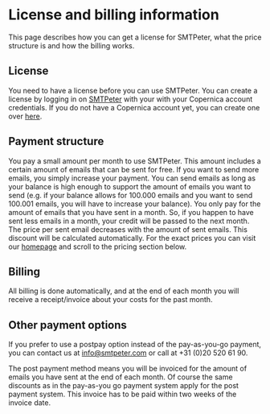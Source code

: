 # License and billing information

This page describes how you can get a license for SMTPeter, what the price
structure is and how the billing works.


## License

You need to have a license before you can use SMTPeter. You can create a license
by logging in on [SMTPeter](https://www.smtpeter.com/app/) with your with
your Copernica account credentials. If you do not have a Copernica account
yet, you can create one over [here](https://www.smtpeter.com/app/#/menu/register).


## Payment structure

You pay a small amount per month to use SMTPeter. This amount includes a 
certain amount of emails that can be sent for free. If you want to send 
more emails, you simply increase your payment. You can send emails as 
long as your balance is high enough to support the amount of emails you 
want to send (e.g. if your balance allows for 100.000 emails and you want
to send 100.001 emails, you will have to increase your balance). You only 
pay for the amount of emails that you have sent in a month. So, if you 
happen to have sent less emails in a month, your credit will be passed to 
the next month. The price per sent email decreases with the amount of sent 
emails. This discount will be calculated automatically. For the exact prices 
you can visit our [homepage](https://www.smtpeter.com/pricing) and scroll to 
the pricing section below.


## Billing

All billing is done automatically, and at the end of each month you will receive
a receipt/invoice about your costs for the past month. 

## Other payment options

If you prefer to use a postpay option instead of the pay-as-you-go payment, you
can contact us at [info@smtpeter.com](mailto:info@smtpeter.com "email us") or
call at +31 (0)20 520 61 90. 

The post payment method means you will be invoiced
for the amount of emails you have sent at the end of each month. Of course the same
discounts as in the pay-as-you go payment system apply for the post payment system. 
This invoice has to be paid within two weeks of the invoice date. 
